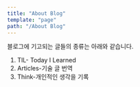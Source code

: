 ```yaml
---
title: "About Blog"
template: "page"
path: "/About Blog"
---
```


<body>
    <p> 블로그에 기고되는 글들의 종류는 아래와 같습니다.
    <ol>
        <li>TIL- Today I Learned</li>
        <li>Articles-기술 글 번역</li>
        <li>Think-개인적인 생각을 기록</li>
    </ol>
    </p>
</body>